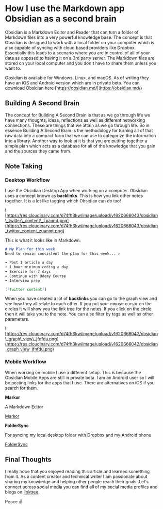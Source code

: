 # How I use the Markdown app Obsidian as a second brain

Obsidian is a Markdown Editor and Reader that can turn a folder of Markdown files into a very powerful knowledge base. The concept is that Obsidian is designed to work with a local folder on your computer which is also capable of syncing with cloud based providers like Dropbox. Essentially this leads to a scenario where you are in control of all of your data as opposed to having it on a 3rd party server. The Markdown files are stored on your local computer and you don't have to share them unless you want to.

Obsidian is available for Windows, Linux, and macOS. As of writing they have an iOS and Android version which are in private beta. You can download Obsidian here [https://obsidian.md/](https://obsidian.md/)

## Building A Second Brain
The concept for Building A Second Brain is that as we go through life we have many thoughts, ideas, reflections as well as different networking connections. These are things that we attain as we go through life. So in essence Building A Second Brain is the methodology for turning all of that raw data into a compact form that we can use to categorize the information into a library. Another way to look at it is that you are putting together a simple plan which acts as a database for all of the knowledge that you gain and the sources they came from.

## Note Taking

### Desktop Workflow

I use the Obsidian Desktop App when working on a computer. Obsidian uses a concept known as __backlinks__. This is how you link other notes together. It is a lot like tagging which Obsidian can do too!

![https://res.cloudinary.com/d74fh3kw/image/upload/v1620666043/obsidian\_twitter\_content\_zuanmt.png](https://res.cloudinary.com/d74fh3kw/image/upload/v1620666043/obsidian_twitter_content_zuanmt.png)

This is what it looks like in Markdown.

```markdown
# My Plan for this week
Need to remain consistent the plan for this week... ✍️

➡️ Post 1 article a day
➡️ 1 hour minimum coding a day
➡️ Exercise for 7 days
➡️ Continue with Udemy Course
➡️ Interview prep

[[Twitter content]]
```

When you have created a lot of __backlinks__ you can go to the graph view and see how they all relate to each other. If you put your mouse cursor on the circles it will show you the link tree for the notes. If you click on the circle then it will take you to the note. You can also filter by tags as well as other parameters.

![https://res.cloudinary.com/d74fh3kw/image/upload/v1620666042/obsidian\_graph\_view\_jfnfdu.png](https://res.cloudinary.com/d74fh3kw/image/upload/v1620666042/obsidian_graph_view_jfnfdu.png)

### Mobile Workflow
When working on mobile I use a different setup. This is because the Obsidian Mobile Apps are still in private beta. I am an Android user so I will be posting links for the apps that I use. There are alternatives on iOS if you search for them.

__Markor__

A Markdown Editor

[Markor](https://play.google.com/store/apps/details?id=net.gsantner.markor)

__FolderSync__

For syncing my local desktop folder with Dropbox and my Android phone

[FolderSync](https://play.google.com/store/apps/details?id=dk.tacit.android.foldersync.lite)

## Final Thoughts

I really hope that you enjoyed reading this article and learned something from it. As a content creator and technical writer I am passionate about sharing my knowledge and helping other people reach their goals. Let's connect across social media you can find all of my social media profiles and blogs on [linktree](https://linktr.ee/andrewbaisden).

Peace ✌️